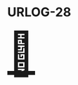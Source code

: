 # URLOG-28

<!-- Hei, Neno! Jeg lagde en ny markdown-mal som jeg håper passer bedre for URLOG. —Teodor -->

<a href="28. http://onemillionlols.com/" style="font-size: 10vw; text-align:center;" target="_blank"><div>🚪</div></a>